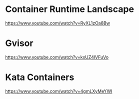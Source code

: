# Container Runtime Landscape

https://www.youtube.com/watch?v=RyXL1zOa8Bw

# Gvisor

https://www.youtube.com/watch?v=kxUZ4lVFuVo

# Kata Containers

https://www.youtube.com/watch?v=4gmLXyMeYWI
